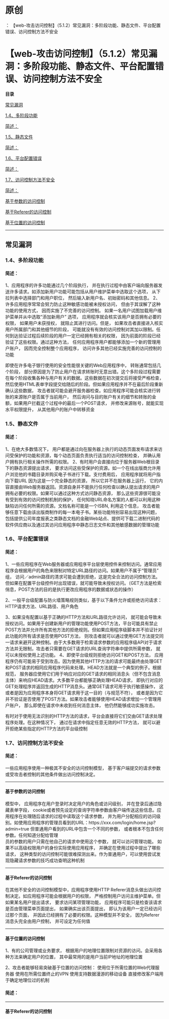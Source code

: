# 原创
：  【web-攻击访问控制】（5.1.2）常见漏洞：多阶段功能、静态文件、平台配置错误、访问控制方法不安全

# 【web-攻击访问控制】（5.1.2）常见漏洞：多阶段功能、静态文件、平台配置错误、访问控制方法不安全

**目录**

[常见漏洞](#%E5%B8%B8%E8%A7%81%E6%BC%8F%E6%B4%9E)

[1.4、多阶段功能](#1.4%E3%80%81%E5%A4%9A%E9%98%B6%E6%AE%B5%E5%8A%9F%E8%83%BD)

[简述：](#%E7%AE%80%E8%BF%B0%EF%BC%9A)

[1.5、静态文件](#1.5%E3%80%81%E9%9D%99%E6%80%81%E6%96%87%E4%BB%B6)

[简述：](#%E7%AE%80%E8%BF%B0%EF%BC%9A)

[1.6、平台配置错误](#1.6%E3%80%81%E5%B9%B3%E5%8F%B0%E9%85%8D%E7%BD%AE%E9%94%99%E8%AF%AF)

[简述：](#%E7%AE%80%E8%BF%B0%EF%BC%9A)

[1.7、访问控制方法不安全](#1.7%E3%80%81%E8%AE%BF%E9%97%AE%E6%8E%A7%E5%88%B6%E6%96%B9%E6%B3%95%E4%B8%8D%E5%AE%89%E5%85%A8)

[简述：](#%E7%AE%80%E8%BF%B0%EF%BC%9A)

[基于参数的访问控制](#%E5%9F%BA%E4%BA%8E%E5%8F%82%E6%95%B0%E7%9A%84%E8%AE%BF%E9%97%AE%E6%8E%A7%E5%88%B6)

[基于Referer的访问控制](#%E5%9F%BA%E4%BA%8EReferer%E7%9A%84%E8%AE%BF%E9%97%AE%E6%8E%A7%E5%88%B6)

[基于位置的访问控制](#%E5%9F%BA%E4%BA%8E%E4%BD%8D%E7%BD%AE%E7%9A%84%E8%AE%BF%E9%97%AE%E6%8E%A7%E5%88%B6)

---


## 常见漏洞

> 
<h3>1.4、多阶段功能</h3>
<h4>简述：</h4>
1、应用程序的许多功能通过几个阶段执行， 并在执行过程中由客户端向服务器发送许多请求。如添加新用户功能可能包括从用户维护菜单中选取这个选项， 从下拉列表中选择部门和用户职位， 然后输入新用户名、初始密码和其他信息。
2、许多应用程序常常会努力防止这种敏感功能被未授权访问， 但由于其误解了这种功能的使用方式， 因而实施了不完善的访问控制。
如果一名用户试图加载用户维护菜单并从中选取“添加新用户” 选项， 应用程序就会核实该用户是否拥有必要的权限， 如果用户未获授权， 就阻止其进行访问。但是， 如果攻击者直接进入核实用户所属部门和其他细节的阶段， 可能就没有有效的访问控制对其加以限制。任何到达验证过程后续阶段的用户一定已经拥有相关的权限， 因为前面的阶段已经验证了这些权限。通过这种方法， 任何应用程序用户都能够添加一个新的管理用户账户， 因而完全控制整个应用程序， 访问许多其他已经实施完善的访问控制的功能

即使在许多电子银行使用的安全性能很关键的Web应用程序中， 转账通常包括几个阶段， 部分原因是为了防止用户在请求转账时无意出错。这个多阶段过程需要在每个阶段收集各种与用户有关的数据。这些数据在初次提交后将接受严格检查， 然后使用HTML表单字段提交给随后的阶段。但如果应用程序并不在最后阶段重新确认这些数据， 攻击者就可能会避开服务器检查。如应用程序可能会核实进行转账的来源账户是否属于当前用户， 然后询问与目的账户有关的细节和转账的金额，如果用户拦截这个过程中的最后一个POST请求， 并修改来源账号，就能实现水平权限提升， 从其他用户的账户中转移资金


> 
<h3>1.5、静态文件</h3>
<h4>简述：</h4>
1、在绝大多数情况下， 用户都是通过向在服务器上执行的动态页面发布请求来访问受保护的功能和资源，每个动态页面负责执行适当的访问控制检查， 并确认用户拥有执行相关操作所需的权限。
2、有时用户会直接向位于服务器Web根目录下的静态资源提出请求， 要求访问这些受保护的资源。如一个在线出版商允许用户浏览他的书籍目录并购买电子书进行下载。支付费用后， 应用程序就将用户指向下载URL
因为这是一个完全静态的资源， 所以它并不在服务器上运行， 它的内容直接由Web服务器返回。资源自身并不能执行任何检查以确认提出请求的用户拥有必要的权限。如果可以通过这种方式访问静态资源， 那么这些资源很可能没有受到有效的访问控制机制的保护， 任何知晓URL命名方案的人都可以利用这种缺陷访问任何所需的资源。文档名称可能是一个ISBN, 利用这个信息， 攻击者能够任意下载由该出版商制作的每一本电子书。某些功能特别容易出现这种问题， 包括提供公司年度报表之类静态文档的金融Web站点、提供可下载二进制代码的软件供应商以及通过其访问应用程序中静态日志文件和其他敏感数据的管理功能


> 
<h3>1.6、平台配置错误</h3>
<h4>简述：</h4>
1、一些应用程序在Web服务器或应用程序平台层使用控件来控制访问。通常应用程序会根据用户的角色来限制对特定URL路径的访问。如果用户不属于“管理员” 组， 访问／admin路径的清求可能会遭到拒绝，这是完全合法的访问控制方法。但如果在配置平台级控件时出现错误，就可能导致未授权访问。（GET方法是检索俏息，POST方法的目的是执行更改应用程序的数据或状态的操作）

2、一般平台级配置与防火墙策略规则类似，基于以下条件允许或拒绝访问请求：HTTP请求方法、URL路径、用户角色

3、如果没有配置以基于正确的HTTP方法和URL路径允许访问， 就可能会导致未授权访问。如果用于创建新用户的管理功能使用POST方法，平台可能具有禁止POST方法并允许所有其他方法的拒绝规则。但如果应用程序级脚本并不验证针对此功能的所有请求是否使用POST方法， 则攻击者就可以通过使用GET方法提交同一请求来避开这种控制。由于大多数用于检索请求参数的应用程序级APl对于请求方法并无限制，攻击者只需要在GET请求的URL查询字符串中提供所需参数， 就可以未授权使用上述功能。
4、即使平台级规则拒绝访问GET和POST方法， 应用程序仍有可能易于受到攻击。因为使用其他HTTP方法的请求可能最终由处理GET和POST请求的相同应用程序代码来处理。HEAD方法就是一个典型的例子。根据规范， 服务器应使用它们用于响应对应的GET请求的相同消息头（但不包含消息主体）来响应HEAD请求。大多数平台都能够正确处理HEAD请求， 即执行对应的GET处理程序并返回生成的HTTP消息头。通常GET请求可用于执行敏感操作， 这或者是因为应用程序本身将GET请求用于这一目的（与规范不符）， 或者是因为它并不验证是否使用了POST方法。如果攻击者能够使用HEAD请求增加一个管理用户账户， 那么即使在请求中未收到任何消息主体， 他仍然能够成功实施攻击。

有时对于使用无法识别的HTTP方法的请求，平台会直接将它们交由GET请求处理程序处理。在这种情况下， 通过在请求中指定任意无效的HTTP方法， 就可以避开拒绝某些指定的HTTP方法的平台级控制


> 
<h3>1.7、访问控制方法不安全</h3>
<h4>简述：</h4>
一些应用程序使用一种极其不安全的访问控制模型， 基于客户端提交的请求参数或受攻击者控制的其他条件做出访问控制决定。
<hr/>
<h4>基于参数的访问控制</h4>
模型中， 应用程序在用户登录时决定用户的角色或访问级别， 并在登录后通过隐藏表单字段， cookie或者预先设定的查询字符串参数由客户端传送这些信息。应用程序在处理随后请求的过程中读取这个请求参数， 并为用户分配相应的访问级别。如使用应用程序的管理员看到的URL：https://xxx.com/login/home.jsp?admin=true
但普通用户看到的URL中包含一个不同的参数， 或者根本不包含任何参数。任何知道分配给管理<br/> 员的参数的用户只需在他自己的请求中使用这个参数， 就可以访问管理功能。
如果不以高级权限用户的身份实际使用应用程序， 并确定在使用过程中提出了哪些请求， 这种类型的访问控制可能很难探测出来。作为普通用户，可以使用尝试发现隐藏请求参数的技巧成功查明这种机制
<hr/>
<h4>基于Referer的访问控制</h4>
在其他不安全的访问控制模型中，应用程序使用HTTP Referer消息头做出访问控制决定。如应用程序可能会根据用户的权限， 严格控制用户访问主维护菜单。但如果某名用户提出请求， 要求访问某项管理功能， 应用程序可能只是检查该请求是否由管理菜单页面提出， 如果确实出该页面提出， 即认为该用户一定已经访问过那个页面， 并因此已经拥有了必要的权限。这种模型并不安全， 因为Referer消息头完全由用户控制， 并可设定为任何值
<hr/>
<h4>基于位置的访问控制</h4>
1、有的公司管理或业务要求， 根据用户的地理位置限制对资源的访问。会采用各种方法来确定用户的位置， 其中最常用的是用户当前IP地址的地理位置

2、攻击者能够轻易突破基于位置的访问控制：
使用位于所需位置的Web代理服务器
使用在所需位置终止的VPN
使用支持数据漫游的移动设备
直接修改客户端用于确定地理位过的机制


#### 简述：

---


#### 基于Referer的访问控制
